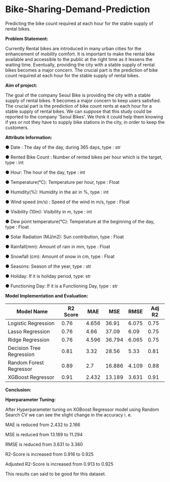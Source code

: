# Bike-Sharing-Demand-Prediction

Predicting the bike count required at each hour for the stable supply of rental bikes.

**Problem Statement:**

Currently Rental bikes are introduced in many urban cities for the enhancement of mobility comfort. It is important to make the rental bike available and accessible to the public at the right time as it lessens the waiting time. Eventually, providing the city with a stable supply of rental bikes becomes a major concern. The crucial part is the prediction of bike count required at each hour for the stable supply of rental bikes.

**Aim of project:**

The goal of the company Seoul Bike is providing the city with a stable supply of rental bikes. It becomes a major concern to keep users satisfied. The crucial part is the prediction of bike count rents at each hour for a stable supply of rental bikes. We can suppose that this study could be reported to the company 'Seoul Bikes'. We think it could help them knowing if yes or not they have to supply bike stations in the city, in order to keep the customers.

**Attribute Information:**

●	Date : The day of the day, during 365 days, type : str

●	Rented Bike Count : Number of rented bikes per hour which is the target, type : int

●	Hour: The hour of the day, type : int

●	Temperature(°C): Temperature per hour, type : Float

●	Humidity(%): Humidity in the air in %, type : int

●	Wind speed (m/s) : Speed of the wind in m/s, type : Float

●	Visibility (10m): Visibility in m, type : int

●	Dew point temperature(°C): Temperature at the beginning of the day, type : Float

●	Solar Radiation (MJ/m2): Sun contribution, type : Float

●	Rainfall(mm): Amount of rain in mm, type : Float

●	Snowfall (cm): Amount of snow in cm, type : Float

●	Seasons: Season of the year, type : str

●	Holiday: If it is holiday period, type: str

●	Functioning Day: If it is a Functioning Day, type : str


**Model Implementation and Evaluation:**

Model Name                           | R2 Score | MAE       | MSE        | RMSE     | Adj R2  |
----------                           |----------|-----------|------------|----------|---------|
Logistic Regression                  | 0.76     | 4.656     | 36.91      | 6.075    | 0.75    | 
Lasso Regression                     | 0.76     | 4.66      | 37.09      | 6.09     | 0.75    | 
Ridge Regression                     | 0.76     | 4.596     | 36.794     | 6.065    | 0.75    |  
Decision Tree Regression             | 0.81     | 3.32      | 28.56      | 5.33     | 0.81    |
Random Forest Regressor              | 0.89     | 2.7       | 16.886     | 4.109    | 0.88    |
XGBoost Regressor                    | 0.91     | 2.432     | 13.189     | 3.631    | 0.91    | 



**Conclusion:**

**Hperparameter Tuning:**

After Hyperparameter tuning on XGBoost Regressor model using Random Search CV we can see the slight change in the accuracy i. e.

MAE is reduced from 2.432 to 2.166

MSE is reduced from 13.189 to 11.294

RMSE is reduced from 3.631 to 3.360

R2-Score is increased from 0.916 to 0.925

Adjusted R2-Score is increased from 0.913 to 0.925

This results can said to be good for this dataset.

